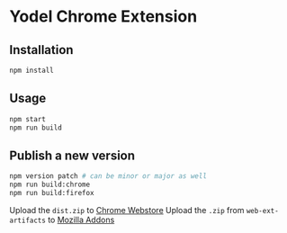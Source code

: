 # Yodel Chrome Extension

## Installation

```sh
npm install
```

## Usage

```sh
npm start
npm run build
```

## Publish a new version

```sh
npm version patch # can be minor or major as well
npm run build:chrome
npm run build:firefox
```

Upload the `dist.zip` to [Chrome Webstore](https://chrome.google.com/webstore/developer/dashboard)
Upload the `.zip` from `web-ext-artifacts` to [Mozilla Addons](https://addons.mozilla.org/en-US/developers/addon/yodel-phone-system/versions/submit/)
